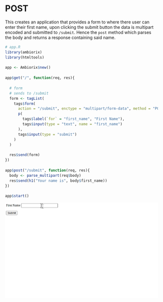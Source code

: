 # POST

This creates an application that provides a form to where there user can enter their first name, upon clicking the submit button the data is multipart encoded and submitted to `/submit`. Hence the `post` method which parses the body and returns a response containing said name. 

```r
# app.R
library(ambiorix)
library(htmltools)

app <- Ambiorix$new()

app$get("/", function(req, res){

  # form
  # sends to /submit
  form <- tagList(
    tags$form(
      action = "/submit", enctype = "multipart/form-data", method = "POST",
      p(
        tags$label(`for` = "first_name", "First Name"),
        tags$input(type = "text", name = "first_name")
      ),
      tags$input(type = "submit")
    )
  )

  res$send(form)
})

app$post("/submit", function(req, res){
  body <- parse_multipart(req$body)
  res$send(h1("Your name is", body$first_name))
})

app$start()
```

![](../_assets/post-ex.gif)

